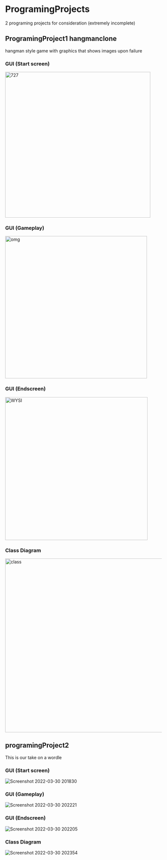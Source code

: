 # ProgramingProjects
2 programing projects for consideration
(extremely incomplete)
## ProgramingProject1 hangmanclone
hangman style game with graphics that shows images upon failure
### GUI (Start screen)
<img width="467" alt="727" src="https://user-images.githubusercontent.com/89152916/160852370-f3ff875a-6e6b-408d-a64e-493492b905f8.png">

### GUI (Gameplay)
<img width="456" alt="omg" src="https://user-images.githubusercontent.com/89152916/160852393-084a70c3-cc60-41e1-aba9-ea6f58ad77ae.png">

### GUI (Endscreen)
<img width="458" alt="WYSI" src="https://user-images.githubusercontent.com/89152916/160852409-808532b4-3699-4378-9e1d-718c5ce263e3.png">

### Class Diagram
<img width="557" alt="class" src="https://user-images.githubusercontent.com/89152916/160856378-958d7dac-0428-4ac4-b897-5069223e5dec.png">

## programingProject2
This is our take on a wordle 
### GUI (Start screen)
![Screenshot 2022-03-30 201830](https://user-images.githubusercontent.com/89047475/160963057-bf692919-c40b-4d83-b45e-6371df49c6e3.png)

### GUI (Gameplay)
![Screenshot 2022-03-30 202221](https://user-images.githubusercontent.com/89047475/160963384-e361e698-ee62-46aa-a263-ffea086307fa.png)


### GUI (Endscreen)
![Screenshot 2022-03-30 202205](https://user-images.githubusercontent.com/89047475/160963388-30f8663d-da71-4656-a1b1-d54f24a0b279.png)
### Class Diagram
![Screenshot 2022-03-30 202354](https://user-images.githubusercontent.com/89047475/160963553-74ed1e0a-2b73-4710-ae9e-b2baed817653.png)

